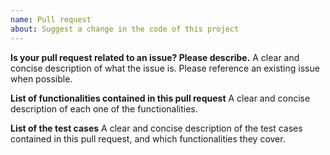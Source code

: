 ```yaml
---
name: Pull request
about: Suggest a change in the code of this project
---
```


**Is your pull request related to an issue? Please describe.**
A clear and concise description of what the issue is. Please reference an existing issue when possible.

**List of functionalities contained in this pull request**
A clear and concise description of each one of the functionalities.

**List of the test cases**
A clear and concise description of the test cases contained in this pull request, and which functionalities they cover.
